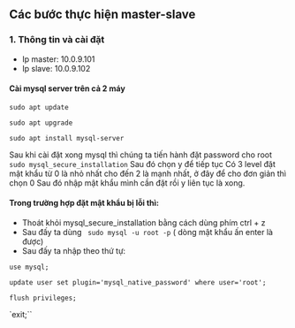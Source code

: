 ## Các bước thực hiện master-slave
### 1. Thông tin và cài đặt
- Ip master: 10.0.9.101
- Ip slave: 10.0.9.102
#### Cài mysql server trên cả 2 máy
`sudo apt update`

`sudo apt upgrade`

`sudo apt install mysql-server`

Sau khi cài đặt xong mysql thì chúng ta tiến hành đặt password cho root
` sudo mysql_secure_installation `
Sau đó chọn y để tiếp tục 
Có 3 level đặt mật khẩu từ 0 là nhỏ nhất cho đến 2 là mạnh nhất, ở đây để cho đơn giản thì chọn 0
Sau đó nhập mật khẩu mình cần đặt rồi y liên tục là xong.
#### Trong trường hợp đặt mật khẩu bị lỗi thì:
- Thoát khỏi mysql_secure_installation bằng cách dùng phím ctrl + z
- Sau đấy ta dùng ` sudo mysql -u root -p` ( dòng mật khẩu ấn enter là được)
- Sau đấy ta nhập theo thứ tự:
 
`use mysql;`

`update user set plugin='mysql_native_password' where user='root';`

`flush privileges;`

`exit;``
